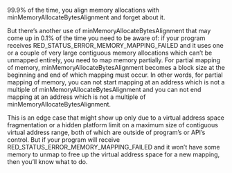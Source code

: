 99.9% of the time, you align memory allocations with minMemoryAllocateBytesAlignment and forget about it.

But there’s another use of minMemoryAllocateBytesAlignment that may come up in 0.1% of the time you need to be aware of: if your program receives RED_STATUS_ERROR_MEMORY_MAPPING_FAILED and it uses one or a couple of very large contiguous memory allocations which can’t be unmapped entirely, you need to map memory partially. For partial mapping of memory, minMemoryAllocateBytesAlignment becomes a block size at the beginning and end of which mapping must occur. In other words, for partial mapping of memory, you can not start mapping at an address which is not a multiple of minMemoryAllocateBytesAlignment and you can not end mapping at an address which is not a multiple of minMemoryAllocateBytesAlignment.

This is an edge case that might show up only due to a virtual address space fragmentation or a hidden platform limit on a maximum size of contiguous virtual address range, both of which are outside of program’s or API’s control. But if your program will receive RED_STATUS_ERROR_MEMORY_MAPPING_FAILED and it won’t have some memory to unmap to free up the virtual address space for a new mapping, then you’ll know what to do.
